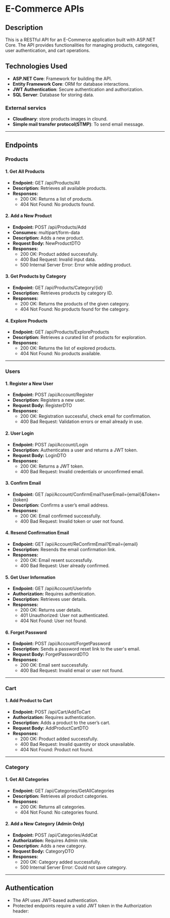 # E-Commerce APIs

## Description

This is a RESTful API for an E-Commerce application built with ASP.NET Core. The API provides functionalities for managing products, categories, user authentication, and cart operations.

## Technologies Used

- **ASP.NET Core**: Framework for building the API.
- **Entity Framework Core**: ORM for database interactions.
- **JWT Authentication**: Secure authentication and authorization.
- **SQL Server**: Database for storing data.
### External servics
- **Cloudinary**: store products images in clound.
- **Simple mail transfer protocol(STMP)**: To send email message.


---

## Endpoints

### **Products**

#### 1. Get All Products

- **Endpoint:** GET /api/Products/All
- **Description:** Retrieves all available products.
- **Responses:**
  - 200 OK: Returns a list of products.
  - 404 Not Found: No products found.

#### 2. Add a New Product

- **Endpoint:** POST /api/Products/Add
- **Consumes:** multipart/form-data
- **Description:** Adds a new product.
- **Request Body:** NewProductDTO
- **Responses:**
  - 200 OK: Product added successfully.
  - 400 Bad Request: Invalid input data.
  - 500 Internal Server Error: Error while adding product.

#### 3. Get Products by Category

- **Endpoint:** GET /api/Products/Category/{id}
- **Description:** Retrieves products by category ID.
- **Responses:**
  - 200 OK: Returns the products of the given category.
  - 404 Not Found: No products found for the category.

#### 4. Explore Products

- **Endpoint:** GET /api/Products/ExploreProducts
- **Description:** Retrieves a curated list of products for exploration.
- **Responses:**
  - 200 OK: Returns the list of explored products.
  - 404 Not Found: No products available.

---

### **Users**

#### 1. Register a New User

- **Endpoint:** POST /api/Account/Register
- **Description:** Registers a new user.
- **Request Body:** RegisterDTO
- **Responses:**
  - 200 OK: Registration successful, check email for confirmation.
  - 400 Bad Request: Validation errors or email already in use.

#### 2. User Login

- **Endpoint:** POST /api/Account/Login
- **Description:** Authenticates a user and returns a JWT token.
- **Request Body:** LoginDTO
- **Responses:**
  - 200 OK: Returns a JWT token.
  - 400 Bad Request: Invalid credentials or unconfirmed email.

#### 3. Confirm Email

- **Endpoint:** GET /api/Account/ConfirmEmail?userEmail={email}&Token={token}
- **Description:** Confirms a user’s email address.
- **Responses:**
  - 200 OK: Email confirmed successfully.
  - 400 Bad Request: Invalid token or user not found.

#### 4. Resend Confirmation Email

- **Endpoint:** GET /api/Account/ReConfirmEmail?Email={email}
- **Description:** Resends the email confirmation link.
- **Responses:**
  - 200 OK: Email resent successfully.
  - 400 Bad Request: User already confirmed.

#### 5. Get User Information

- **Endpoint:** GET /api/Account/UserInfo
- **Authorization:** Requires authentication.
- **Description:** Retrieves user details.
- **Responses:**
  - 200 OK: Returns user details.
  - 401 Unauthorized: User not authenticated.
  - 404 Not Found: User not found.

#### 6. Forget Password

- **Endpoint:** POST /api/Account/ForgetPassword
- **Description:** Sends a password reset link to the user's email.
- **Request Body:** ForgetPasswordDTO
- **Responses:**
  - 200 OK: Email sent successfully.
  - 400 Bad Request: Invalid email or user not found.

---

### **Cart**

#### 1. Add Product to Cart

- **Endpoint:** POST /api/Cart/AddToCart
- **Authorization:** Requires authentication.
- **Description:** Adds a product to the user’s cart.
- **Request Body:** AddProductCartDTO
- **Responses:**
  - 200 OK: Product added successfully.
  - 400 Bad Request: Invalid quantity or stock unavailable.
  - 404 Not Found: Product not found.

---

### **Category**

#### 1. Get All Categories

- **Endpoint:** GET /api/Categories/GetAllCategories
- **Description:** Retrieves all product categories.
- **Responses:**
  - 200 OK: Returns all categories.
  - 404 Not Found: No categories found.

#### 2. Add a New Category (Admin Only)

- **Endpoint:** POST /api/Categories/AddCat
- **Authorization:** Requires Admin role.
- **Description:** Adds a new category.
- **Request Body:** CategoryDTO
- **Responses:**
  - 200 OK: Category added successfully.
  - 500 Internal Server Error: Could not save category.

---

## Authentication

- The API uses JWT-based authentication.
- Protected endpoints require a valid JWT token in the Authorization header:
